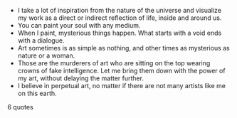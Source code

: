  - I take a lot of inspiration from the nature of the universe and visualize my work as a direct or indirect reflection of life, inside and around us.
 - You can paint your soul with any medium.
 - When I paint, mysterious things happen. What starts with a void ends with a dialogue.
 - Art sometimes is as simple as nothing, and other times as mysterious as nature or a woman.
 - Those are the murderers of art who are sitting on the top wearing crowns of fake intelligence. Let me bring them down with the power of my art, without delaying the matter further.
 - I believe in perpetual art, no matter if there are not many artists like me on this earth.

6 quotes